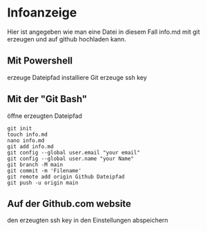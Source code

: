 # Infoanzeige
Hier ist angegeben wie man eine Datei in diesem Fall info.md mit git erzeugen und auf github hochladen kann.

## Mit Powershell
erzeuge Dateipfad
installiere Git
erzeuge ssh key

## Mit der "Git Bash"

öffne erzeugten Dateipfad
```
git init
touch info.md
nano info.md
git add info.md
git config --global user.email "your email"
git config --global user.name "your Name"
git branch -M main
git commit -m 'Filename'
git remote add origin Github Dateipfad
git push -u origin main
```

## Auf der Github.com website
den erzeugten ssh key in den Einstellungen abspeichern
